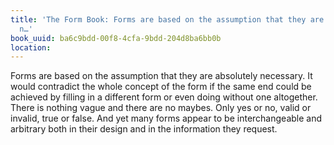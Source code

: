 ```yaml
---
title: 'The Form Book: Forms are based on the assumption that they are absolutely
  n…'
book_uuid: ba6c9bdd-00f8-4cfa-9bdd-204d8ba6bb0b
location: 
---
```


Forms are based on the assumption that they are absolutely necessary. It
would contradict the whole concept of the form if the same end could be
achieved by filling in a different form or even doing without one
altogether. There is nothing vague and there are no maybes. Only yes or no,
valid or invalid, true or false. And yet many forms appear to be
interchangeable and arbitrary both in their design and in the information
they request.